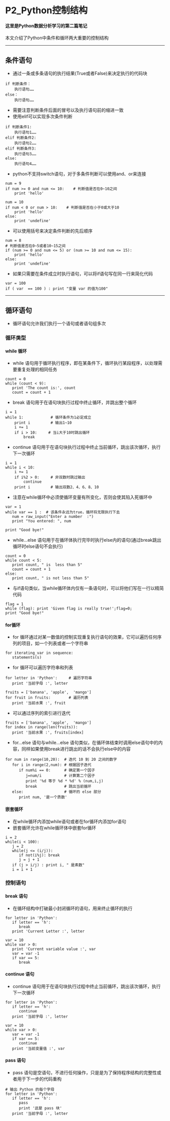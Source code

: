 # P2_Python控制结构

#### 这里是Python数据分析学习的第二篇笔记
本文介绍了Python中条件和循环两大重要的控制结构

---
## 条件语句
- 通过一条或多条语句的执行结果(True或者False)来决定执行的代码块
```
if 判断条件：
    执行语句……
else：
    执行语句……
```
- 需要注意判断条件后面的冒号以及执行语句前的缩进一致
- 使用elif可以实现多次条件判断
```
if 判断条件1:
    执行语句1……
elif 判断条件2:
    执行语句2……
elif 判断条件3:
    执行语句3……
else:
    执行语句4……
```
- python不支持switch语句，对于多条件判断可以使用and、or来连接
```
num = 9
if num >= 0 and num <= 10:    # 判断值是否在0~10之间
    print 'hello'

num = 10
if num < 0 or num > 10:    # 判断值是否在小于0或大于10
    print 'hello'
else:
	print 'undefine'
```
- 可以使用括号来决定条件判断的先后顺序
```
num = 8
# 判断值是否在0~5或者10~15之间
if (num >= 0 and num <= 5) or (num >= 10 and num <= 15):
    print 'hello'
else:
    print 'undefine'
```
- 如果只需要在条件成立时执行语句，可以将if语句写在同一行来简化代码
```
var = 100  
if ( var  == 100 ) : print "变量 var 的值为100" 
```

---
## 循环语句
- 循环语句允许我们执行一个语句或者语句组多次

### 循环类型
#### while 循环
- while 语句用于循环执行程序，即在某条件下，循环执行某段程序，以处理需要重复处理的相同任务
```
count = 0
while (count < 9):
   print 'The count is:', count
   count = count + 1
```
- break 语句用于在语句块执行过程中终止循环，并跳出整个循环
```
i = 1
while 1:            # 循环条件为1必定成立
    print i         # 输出1~10
    i += 1
    if i > 10:     # 当i大于10时跳出循环
        break
```
- continue 语句用于在语句块执行过程中终止当前循环，跳出该次循环，执行下一次循环
```
i = 1
while i < 10:   
    i += 1
    if i%2 > 0:     # 非双数时跳过输出
        continue
    print i         # 输出双数2、4、6、8、10
```
- 注意在while循环中必须使循环变量有所变化，否则会使其陷入死循环中
```
var = 1
while var == 1 :  # 该条件永远为true，循环将无限执行下去
   num = raw_input("Enter a number  :")
   print "You entered: ", num

print "Good bye!"
```
- while...else 语句用于在循环体执行完毕时执行else内的语句(通过break跳出循环时else语句不会执行)
```
count = 0
while count < 5:
   print count, " is  less than 5"
   count = count + 1
else:
   print count, " is not less than 5"
```
- 与if语句类似，当while循环体内仅有一条语句时，可以将他们写在一行以精简代码
```
flag = 1
while (flag): print 'Given flag is really true!';flag=0;
print "Good bye!"
```

#### for循环
- for 循环通过对某一数值的控制实现重复执行语句的效果，它可以遍历任何序列的项目，如一个列表或者一个字符串
```
for iterating_var in sequence:
   statements(s)
```
- for 循环可以遍历字符串和列表
```
for letter in 'Python':     # 遍历字符串
   print '当前字母 :', letter

fruits = ['banana', 'apple',  'mango']
for fruit in fruits:        # 遍历列表
   print '当前水果 :', fruit
```
- 可以通过序列的索引进行迭代
```
fruits = ['banana', 'apple',  'mango']
for index in range(len(fruits)):
   print '当前水果 :', fruits[index]
```
- for...else 语句与while...else 语句类似，在循环体结束时调用else语句中的内容，同样如果使用break进行跳出的话不会执行else中的内容
```
for num in range(10,20):  # 迭代 10 到 20 之间的数字
   for i in range(2,num): # 根据因子迭代
      if num%i == 0:      # 确定第一个因子
         j=num/i          # 计算第二个因子
         print '%d 等于 %d * %d' % (num,i,j)
         break            # 跳出当前循环
   else:                  # 循环的 else 部分
      print num, '是一个质数'
```

#### 嵌套循环
- 在while循环内添加while语句或者在for循环内添加for语句
- 嵌套循环允许在while循环体中嵌套for循环
```
i = 2
while(i < 100):
   j = 2
   while(j <= (i/j)):
      if not(i%j): break
      j = j + 1
   if (j > i/j) : print i, " 是素数"
   i = i + 1
```

### 控制语句
#### break 语句
- 在循环结构中打破最小封闭循环的语句，用来终止循环的执行
```
for letter in 'Python': 
   if letter == 'h':
      break
   print 'Current Letter :', letter
  
var = 10 
while var > 0:              
   print 'Current variable value :', var
   var = var -1
   if var == 5:
      break
```

#### continue 语句
- continue 语句用于在语句块执行过程中终止当前循环，跳出该次循环，执行下一次循环
```
for letter in 'Python':
   if letter == 'h':
      continue
   print '当前字母 :', letter

var = 10 
while var > 0:              
   var = var -1
   if var == 5:
      continue
   print '当前变量值 :', var
```

#### pass 语句
- pass 语句是空语句，不进行任何操作，只是是为了保持程序结构的完整性或者用于下一步的代码重构
```
# 输出 Python 的每个字母
for letter in 'Python':
   if letter == 'h':
      pass
      print '这是 pass 块'
   print '当前字母 :', letter
```

